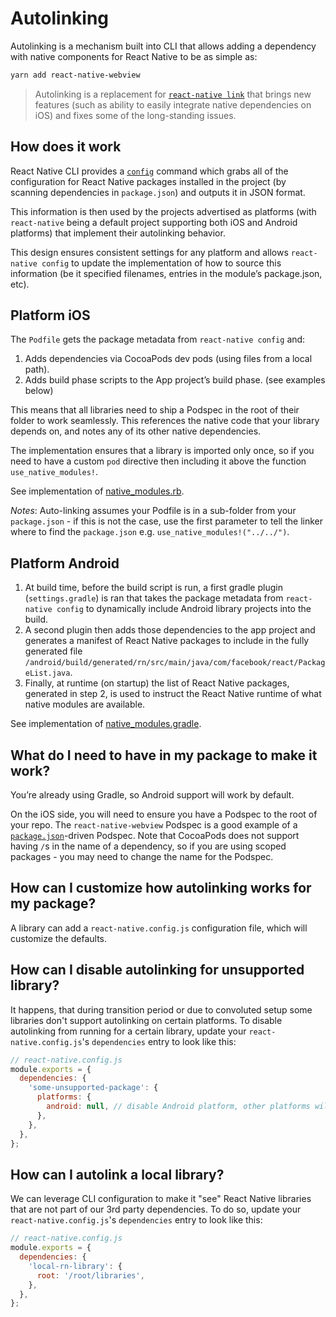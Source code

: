 # Autolinking

Autolinking is a mechanism built into CLI that allows adding a dependency with native components for React Native to be as simple as:

```sh
yarn add react-native-webview
```

> Autolinking is a replacement for [`react-native link`](./linking.md) that brings new features (such as ability to easily integrate native dependencies on iOS) and fixes some of the long-standing issues.

## How does it work

React Native CLI provides a [`config`](./commands.md#config) command which grabs all of the configuration for React Native packages installed in the project (by scanning dependencies in `package.json`) and outputs it in JSON format.

This information is then used by the projects advertised as platforms (with `react-native` being a default project supporting both iOS and Android platforms) that implement their autolinking behavior.

This design ensures consistent settings for any platform and allows `react-native config` to update the implementation of how to source this information (be it specified filenames, entries in the module’s package.json, etc).

## Platform iOS

The `Podfile` gets the package metadata from `react-native config` and:

1. Adds dependencies via CocoaPods dev pods (using files from a local path).
1. Adds build phase scripts to the App project’s build phase. (see examples below)

This means that all libraries need to ship a Podspec in the root of their folder to work seamlessly. This references the native code that your library depends on, and notes any of its other native dependencies.

The implementation ensures that a library is imported only once, so if you need to have a custom `pod` directive then including it above the function `use_native_modules!`.

See implementation of [native_modules.rb](https://github.com/react-native-community/cli/blob/master/packages/platform-ios/native_modules.rb).

_Notes_: Auto-linking assumes your Podfile is in a sub-folder from your `package.json` - if this is not the case, use the first parameter to tell the linker where to find the `package.json` e.g. `use_native_modules!("../../")`.

## Platform Android

1. At build time, before the build script is run, a first gradle plugin (`settings.gradle`) is ran that takes the package metadata from `react-native config` to dynamically include Android library projects into the build.
1. A second plugin then adds those dependencies to the app project and generates a manifest of React Native packages to include in the fully generated file `/android/build/generated/rn/src/main/java/com/facebook/react/PackageList.java`.
1. Finally, at runtime (on startup) the list of React Native packages, generated in step 2, is used to instruct the React Native runtime of what native modules are available.

See implementation of [native_modules.gradle](https://github.com/react-native-community/cli/blob/master/packages/platform-android/native_modules.gradle).

## What do I need to have in my package to make it work?

You’re already using Gradle, so Android support will work by default.

On the iOS side, you will need to ensure you have a Podspec to the root of your repo. The `react-native-webview` Podspec is a good example of a [`package.json`](https://github.com/react-native-community/react-native-webview/blob/master/react-native-webview.podspec)-driven Podspec. Note that CocoaPods does not support having `/`s in the name of a dependency, so if you are using scoped packages - you may need to change the name for the Podspec.

## How can I customize how autolinking works for my package?

A library can add a `react-native.config.js` configuration file, which will customize the defaults.

## How can I disable autolinking for unsupported library?

It happens, that during transition period or due to convoluted setup some libraries don't support autolinking on certain platforms. To disable autolinking from running for a certain library, update your `react-native.config.js`'s `dependencies` entry to look like this:

```js
// react-native.config.js
module.exports = {
  dependencies: {
    'some-unsupported-package': {
      platforms: {
        android: null, // disable Android platform, other platforms will still autolink if provided
      },
    },
  },
};
```

## How can I autolink a local library?

We can leverage CLI configuration to make it "see" React Native libraries that are not part of our 3rd party dependencies. To do so, update your `react-native.config.js`'s `dependencies` entry to look like this:

```js
// react-native.config.js
module.exports = {
  dependencies: {
    'local-rn-library': {
      root: '/root/libraries',
    },
  },
};
```
